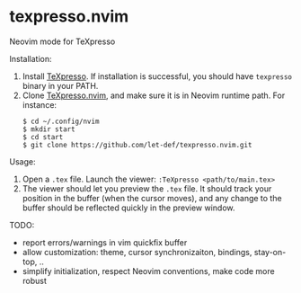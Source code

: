 # texpresso.nvim
Neovim mode for TeXpresso

Installation:
1. Install [TeXpresso](https://github.com/let-def/texpresso).
   If installation is successful, you should have `texpresso` binary in your PATH.
2. Clone [TeXpresso.nvim](https://github.com/let-def/texpresso.nvim.git), and make sure it is in Neovim runtime path.
   For instance:
   ```shell
   $ cd ~/.config/nvim
   $ mkdir start
   $ cd start
   $ git clone https://github.com/let-def/texpresso.nvim.git
   ```

Usage:
1. Open a `.tex` file. Launch the viewer:
   `:TeXpresso <path/to/main.tex>`
2. The viewer should let you preview the `.tex` file.
   It should track your position in the buffer (when the cursor moves), and
   any change to the buffer should be reflected quickly in the preview window.

TODO:
- report errors/warnings in vim quickfix buffer
- allow customization: theme, cursor synchronizaiton, bindings, stay-on-top, ..
- simplify initialization, respect Neovim conventions, make code more robust
